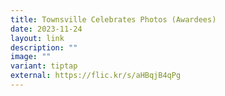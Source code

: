 ```yaml
---
title: Townsville Celebrates Photos (Awardees)
date: 2023-11-24
layout: link
description: ""
image: ""
variant: tiptap
external: https://flic.kr/s/aHBqjB4qPg
---
```

